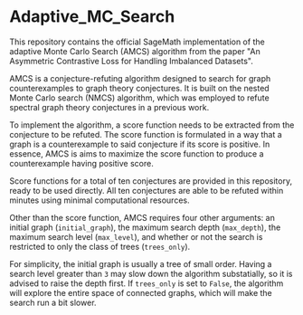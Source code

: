 # Adaptive_MC_Search

This repository contains the official SageMath implementation of the adaptive Monte Carlo Search (AMCS) algorithm from the paper "An Asymmetric Contrastive Loss for Handling Imbalanced Datasets".

AMCS is a conjecture-refuting algorithm designed to search for graph counterexamples to graph theory conjectures. It is built on the nested Monte Carlo search (NMCS) algorithm, which was employed to refute spectral graph theory conjectures in a previous work.

To implement the algorithm, a score function needs to be extracted from the conjecture to be refuted. The score function is formulated in a way that a graph is a counterexample to said conjecture if its score is positive. In essence, AMCS is aims to maximize the score function to produce a counterexample having positive score.

Score functions for a total of ten conjectures are provided in this repository, ready to be used directly. All ten conjectures are able to be refuted within minutes using minimal computational resources.

Other than the score function, AMCS requires four other arguments: an initial graph (`initial_graph`), the maximum search depth (`max_depth`), the maximum search level (`max_level`), and whether or not the search is restricted to only the class of trees (`trees_only`).

For simplicity, the initial graph is usually a tree of small order. Having a search level greater than `3` may slow down the algorithm substatially, so it is advised to raise the depth first. If `trees_only` is set to `False`, the algorithm will explore the entire space of connected graphs, which will make the search run a bit slower.
